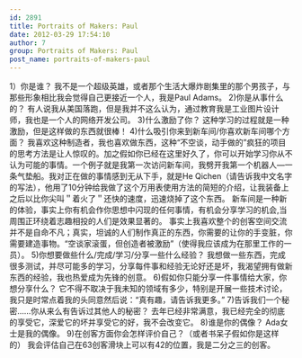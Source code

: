 ```yaml
---
id: 2891
title: Portraits of Makers: Paul
date: 2012-03-29 17:54:10
author: 7
group: Portraits of Makers: Paul
post_name: portraits-of-makers-paul
---
```


1）你是谁？ 我不是一个超级英雄，或者那个生活大爆炸剧集里的那个男孩子，与那些形象相比我会觉得自己更接近一个人，我是Paul Adams。 2)你是从事什么的？ 有人说我从美国落跑，但是我并不这么认为，通过教育我是工业图片设计师，我也是一个人的网络开发公司。 3)什么激励了你？ 这种学习的过程就是一种激励，但是这样做的东西就很棒！ 4)什么吸引你来到新车间/你喜欢新车间哪个方面？ 我喜欢这种制造者，我也喜欢做东西，这种“不空谈，动手做的”疯狂的项目的思考方法是让人惊叹的。加之假如你已经在这里好久了，你可以开始学习你从不认为可能的事情。一个例子就是我第一次访问新车间，我劈开我第一个机器人—一条气垫船。我对正在做的事情感到无从下手，就是He Qichen（请告诉我中文名字的写法），他用了10分钟给我做了这个万用表使用方法的简短的介绍，让我装备上之后以比你尖叫＂着火了＂还快的速度，迅速烧掉了这个东西。 新车间是一种新的体验，事实上你有机会作你思想中闪现的任何事情，有机会分享学习的机会,当周围正环绕着志趣相投的人们是效果显著的。 事实上我喜欢整个的创客空间交流并不是自命不凡；真实，坦诚的人们制作真正的东西，你需要的让你的手变脏，你需要建造事物。“空谈家滚蛋，但创造者被激励”（使得我应该成为在那里工作的一员）。 5)你想要做些什么/完成/学习/分享一些什么经验？ 我想做一些东西，完成很多测试，并尽可能多的学习，分享每件事和经验无论好还是坏，我渴望拥有做新东西的经验，我也热爱成为先锋的创意。 6)假如你只能分享一件事情给大家，你想分享什么？ 它不得不取决于我未知的领域有多少，特别是开展一些技术讨论，我只是时常点着我的头同意然后说：“真有趣，请告诉我更多。” 7)告诉我们一个秘密……你从来么有告诉过其他人的秘密？ 去年已经非常满意，我已经完全的彻底的享受它，深爱它的坏并享受它的好，我不会改变它。 8)谁是你的偶像？ Ada女士是我的偶像。 9)在创客方面你会怎样评价自己？（或者书呆子假如你是这样的） 我会评估自己在63创客滑块上可以有42的位置，我是二分之三的创客。